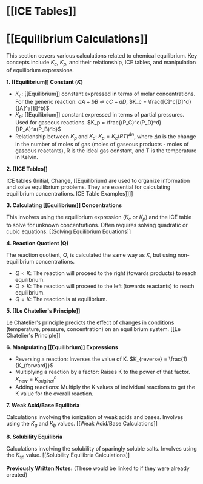 # [[ICE Tables]]
# [[Equilibrium Calculations]]

This section covers various calculations related to chemical equilibrium.  Key concepts include $K_c$, $K_p$, and their relationship, ICE tables, and manipulation of equilibrium expressions.

**1. [[Equilibrium]] Constant ($K$)**

*   $K_c$: [[Equilibrium]] constant expressed in terms of molar concentrations.  For the generic reaction: $aA + bB \rightleftharpoons cC + dD$,  $K_c = \frac{[C]^c[D]^d}{[A]^a[B]^b}$
*   $K_p$: [[Equilibrium]] constant expressed in terms of partial pressures.  Used for gaseous reactions.  $K_p = \frac{(P_C)^c(P_D)^d}{(P_A)^a(P_B)^b}$
*   Relationship between $K_p$ and $K_c$: $K_p = K_c(RT)^{\Delta n}$, where $\Delta n$ is the change in the number of moles of gas (moles of gaseous products - moles of gaseous reactants), R is the ideal gas constant, and T is the temperature in Kelvin.

**2. [[ICE Tables]]**

ICE tables (Initial, Change, [[Equilibrium) are used to organize information and solve equilibrium problems.  They are essential for calculating equilibrium concentrations. ICE Table Examples]]]]

**3. Calculating [[Equilibrium]] Concentrations**

This involves using the equilibrium expression ($K_c$ or $K_p$) and the ICE table to solve for unknown concentrations.  Often requires solving quadratic or cubic equations. [[Solving Equilibrium Equations]]

**4. Reaction Quotient (Q)**

The reaction quotient, $Q$, is calculated the same way as $K$, but using non-equilibrium concentrations.

*   $Q < K$: The reaction will proceed to the right (towards products) to reach equilibrium.
*   $Q > K$: The reaction will proceed to the left (towards reactants) to reach equilibrium.
*   $Q = K$: The reaction is at equilibrium.

**5. [[Le Chatelier's Principle]]**

Le Chatelier's principle predicts the effect of changes in conditions (temperature, pressure, concentration) on an equilibrium system. [[Le Chatelier's Principle]]

**6.  Manipulating [[Equilibrium]] Expressions**

*   Reversing a reaction: Inverses the value of K.  $K_{reverse} = \frac{1}{K_{forward}}$
*   Multiplying a reaction by a factor: Raises K to the power of that factor.  $K_{new} = K_{original}^n$
*   Adding reactions:  Multiply the K values of individual reactions to get the K value for the overall reaction.

**7.  Weak Acid/Base Equilibria**

Calculations involving the ionization of weak acids and bases.  Involves using the $K_a$ and $K_b$ values. [[Weak Acid/Base Calculations]]

**8. Solubility Equilibria**

Calculations involving the solubility of sparingly soluble salts.  Involves using the $K_{sp}$ value. [[Solubility Equilibria Calculations]]

**Previously Written Notes:**  (These would be linked to if they were already created)


